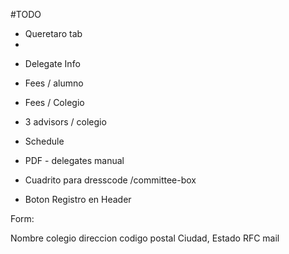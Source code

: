 #TODO

- Queretaro tab
-

* Delegate Info
- Fees / alumno
- Fees / Colegio
- 3 advisors / colegio

- Schedule
- PDF - delegates manual

- Cuadrito para dresscode /committee-box

- Boton Registro en Header



Form:

Nombre colegio
direccion
codigo postal
Ciudad, Estado
RFC
mail
